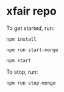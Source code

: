 xfair repo
==========

To get started, run:

`npm install`

`npm run start-mongo`

`npm start`


To stop, run:

`npm run stop-mongo`
